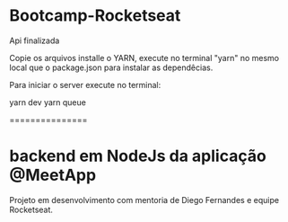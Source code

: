 # Bootcamp-Rocketseat

Api finalizada

Copie os arquivos installe o YARN, execute no terminal "yarn" no mesmo local que o package.json para instalar as dependêcias.

Para iniciar o server execute no terminal:

yarn dev
yarn queue

===============

# backend em NodeJs da aplicação @MeetApp

Projeto em desenvolvimento com mentoria de Diego Fernandes e equipe Rocketseat.
